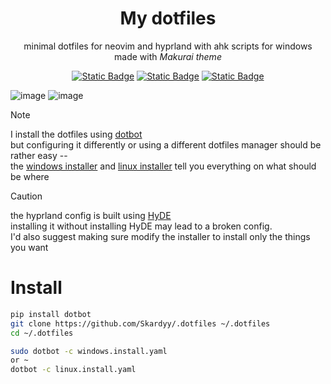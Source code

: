 <div align=center>
  
  # My dotfiles

  minimal dotfiles for neovim and hyprland with ahk scripts for windows  
  made with *Makurai theme*
  
  [![Static Badge](https://img.shields.io/badge/Hyprland-1C1F2E?style=for-the-badge&logo=hyprland)](./hypr)
  [![Static Badge](https://img.shields.io/badge/Neovim-1C1F2E?style=for-the-badge&logo=neovim)](./editors/nvim)
  [![Static Badge](https://img.shields.io/badge/Makurai%20Theme-1C1F2E?style=for-the-badge&logo=codefactor)](https://github.com/Skardyy/makurai-theme)



</div>

![image](https://github.com/user-attachments/assets/d6823219-cec0-4e88-92f5-821d82e3b67c)
![image](https://github.com/user-attachments/assets/37791d5a-009a-4e1a-a5f0-30ab66a91445)


> [!Note]
> 
> I install the dotfiles using [dotbot](https://github.com/anishathalye/dotbot)  
> but configuring it differently or using a different dotfiles manager should be rather easy --  
> the [windows installer](./windows.install.yaml) and [linux installer](./linux.install.yaml) tell you everything on what should be where

> [!Caution]
>
> the hyprland config is built using [HyDE](https://github.com/HyDE-Project/HyDE)  
> installing it without installing HyDE may lead to a broken config.  
> I'd also suggest making sure modify the installer to install only the things you want

# Install  
```sh
pip install dotbot
git clone https://github.com/Skardyy/.dotfiles ~/.dotfiles
cd ~/.dotfiles

sudo dotbot -c windows.install.yaml
or ~
dotbot -c linux.install.yaml
```  
